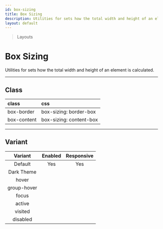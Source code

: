 ```yaml
---
id: box-sizing
title: Box Sizing
description: Utilities for sets how the total width and height of an element is calculated.
layout: default
---
```


> Layouts

# Box Sizing

Utilities for sets how the total width and height of an element is calculated.

---

## Class

| <span class="px-3 py-1 text-white bg-charcoal-100 rounded-full">class</span> | <span class="px-3 py-1 text-white bg-charcoal-100 rounded-full">css</span> |
|:--|:--|
| box-border | box-sizing: border-box |
| box-content | box-sizing: content-box |

---

## Variant

| <span class="font-semibold underline">Variant</span> | <span class="font-semibold underline">Enabled</span> | <span class="font-semibold underline">Responsive</span> |
|:-:|:-:|:-:|
| Default | Yes | Yes |
| Dark Theme | | |
| hover| | |
| group-hover | | |
| focus | | |
| active | | |
| visited | | |
| disabled | | |